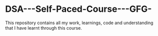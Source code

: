 # DSA---Self-Paced-Course---GFG-
This repository contains all my work, learnings, code and understanding that I have learnt through this course. 
